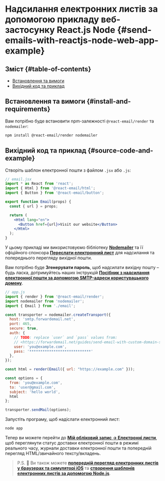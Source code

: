 # Надсилання електронних листів за допомогою прикладу веб-застосунку React.js Node {#send-emails-with-reactjs-node-web-app-example}

## Зміст {#table-of-contents}

* [Встановлення та вимоги](#install-and-requirements)
* [Вихідний код та приклад](#source-code-and-example)

## Встановлення та вимоги {#install-and-requirements}

Вам потрібно буде встановити npm-залежності `@react-email/render` та `nodemailer`:

```sh
npm install @react-email/render nodemailer
```

## Вихідний код та приклад {#source-code-and-example}

Створіть шаблон електронної пошти з файлом `.jsx` або `.js`:

```jsx
// email.jsx
import * as React from 'react';
import { Html } from '@react-email/html';
import { Button } from '@react-email/button';

export function Email(props) {
  const { url } = props;

  return (
    <Html lang="en">
      <Button href={url}>Visit our website</Button>
    </Html>
  );
}
```

У цьому прикладі ми використовуємо бібліотеку **[Nodemailer](https://github.com/nodemailer/nodemailer)** та її офіційного спонсора **[Переслати електронний лист](https://forwardemail.net)** для надсилання та попереднього перегляду вихідної пошти.

Вам потрібно буде <strong class="text-success"><i class="fa fa-key"></i>Згенерувати пароль</strong>, щоб надсилати вихідну пошту – будь ласка, дотримуйтесь наших інструкцій **[Посібник з надсилання електронної пошти за допомогою SMTP-адреси користувацького домену](/guides/send-email-with-custom-domain-smtp)**.

<!-- https://github.com/nodemailer/nodemailer-web/pull/22 -->

```js
// app.js
import { render } from '@react-email/render';
import nodemailer from 'nodemailer';
import { Email } from './email';

const transporter = nodemailer.createTransport({
  host: 'smtp.forwardemail.net',
  port: 465,
  secure: true,
  auth: {
    // TODO: replace `user` and `pass` values from:
    // <https://forwardemail.net/guides/send-email-with-custom-domain-smtp>
    user: 'you@example.com',
    pass: '****************************'
  },
});

const html = render(Email({ url: "https://example.com" }));

const options = {
  from: 'you@example.com',
  to: 'user@gmail.com',
  subject: 'hello world',
  html
};

transporter.sendMail(options);
```

Запустіть програму, щоб надіслати електронний лист:

```sh
node app
```

Тепер ви можете перейти до **[Мій обліковий запис → Електронні листи](/my-account/emails)**, щоб переглянути статус доставки електронної пошти в режимі реального часу, журнали доставки електронної пошти та попередній перегляд HTML/звичайного тексту/вкладень.

> P.S. :tada: Ви також можете **[попередній перегляд електронних листів у браузерах та симуляторі iOS](/docs/test-preview-email-rendering-browsers-ios-simulator)** та **[створення шаблонів електронних листів за допомогою Node.js](/docs/send-emails-with-node-js-javascript)**.